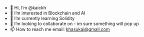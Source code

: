 - 👋 Hi, I’m @kaickh
- 👀 I’m interested in Blockchain and AI
- 🌱 I’m currently learning Solidity
- 💞️ I’m looking to collaborate on - im sure something will pop up
- 📫 How to reach me email: khasukai@gmail.com

<!---
kaickh/kaickh is a ✨ special ✨ repository because its `README.md` (this file) appears on your GitHub profile.
You can click the Preview link to take a look at your changes.
--->
